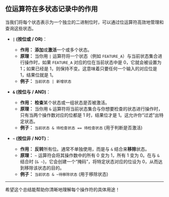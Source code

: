 ## 位运算符在多状态记录中的作用

当我们将每个状态表示为一个独立的二进制位时，可以通过位运算符高效地管理和查询这些状态。

- **`|` (按位或 / OR)**：
    
    - **作用：** **添加**或**激活**一个或多个状态。
    - **原理：** 当你用 `|` 运算符将一个状态（例如 `FEATURE_A`）与当前状态集合进行操作时，如果 `FEATURE_A` 对应的位在当前状态中是 0，它就会被设置为 1；如果已经是 1，则保持不变。这意味着只要任何一个输入的对应位是 1，结果位就是 1。
    - **例子：** `当前状态 | 新增状态`
- **`&` (按位与 / AND)**：
    
    - **作用：** **检查**某个状态或一组状态是否被激活。
    - **原理：** 当你用 `&` 运算符将当前状态集合与你想要检查的状态进行操作时，只有当两个操作数对应的位都是 1 时，结果位才是 1。这允许你“过滤”出特定状态。
    - **例子：** `当前状态 & 待检查状态 == 待检查状态` (用于判断是否激活)
- **`~` (按位非 / NOT)**：
    
    - **作用：** **反转**所有位。通常不单独使用，而是与 `&` 结合来**移除**状态。
    - **原理：** `~` 运算符会将其操作数中的所有 0 变为 1，所有 1 变为 0。在与 `&` 结合时 (`& ~`)，它会创建一个“掩码”，将特定状态对应的位设为 0，从而达到移除该状态的目的。
    - **例子：** `当前状态 & ~待移除状态` (用于移除状态)

---

希望这个总结能帮助你清晰地理解每个操作符的具体用途！